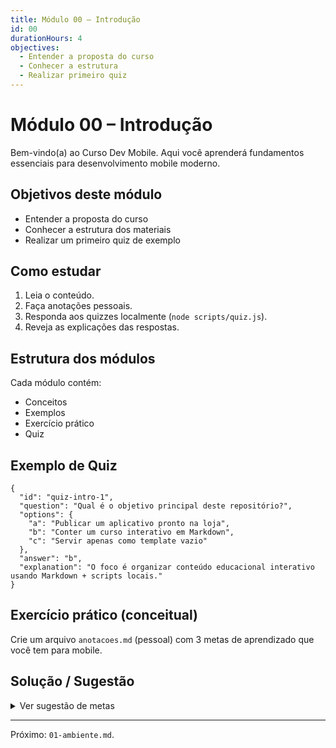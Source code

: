 ```yaml
---
title: Módulo 00 – Introdução
id: 00
durationHours: 4
objectives:
  - Entender a proposta do curso
  - Conhecer a estrutura
  - Realizar primeiro quiz
---
```


# Módulo 00 – Introdução

Bem-vindo(a) ao Curso Dev Mobile. Aqui você aprenderá fundamentos essenciais para desenvolvimento mobile moderno.

## Objetivos deste módulo
- Entender a proposta do curso
- Conhecer a estrutura dos materiais
- Realizar um primeiro quiz de exemplo

## Como estudar
1. Leia o conteúdo.
2. Faça anotações pessoais.
3. Responda aos quizzes localmente (`node scripts/quiz.js`).
4. Reveja as explicações das respostas.

## Estrutura dos módulos
Cada módulo contém:
- Conceitos
- Exemplos
- Exercício prático
- Quiz

## Exemplo de Quiz

```quiz
{
  "id": "quiz-intro-1",
  "question": "Qual é o objetivo principal deste repositório?",
  "options": {
    "a": "Publicar um aplicativo pronto na loja",
    "b": "Conter um curso interativo em Markdown",
    "c": "Servir apenas como template vazio"
  },
  "answer": "b",
  "explanation": "O foco é organizar conteúdo educacional interativo usando Markdown + scripts locais."
}
```

## Exercício prático (conceitual)
Crie um arquivo `anotacoes.md` (pessoal) com 3 metas de aprendizado que você tem para mobile.

## Solução / Sugestão
<details>
<summary>Ver sugestão de metas</summary>

- Entender ciclo de build e deploy
- Aprender um framework (React Native / Flutter / Kotlin Multiplatform)
- Publicar um MVP simples

</details>

---
Próximo: `01-ambiente.md`.

